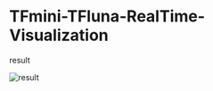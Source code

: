 # TFmini-TFluna-RealTime-Visualization

result

![result](https://user-images.githubusercontent.com/20491139/116189829-7ff0fc80-a764-11eb-884e-90d157b6fadd.jpg)

